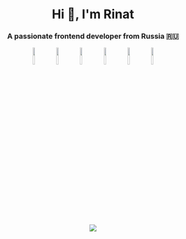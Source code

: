 <h1 align="center">Hi 👋, I'm Rinat</h1>
<h3 align="center">A passionate frontend developer from Russia 🇷🇺</h3>

<p align="center" width="100%">
  <img width="10%" src="https://img.shields.io/badge/vuejs-%2335495e.svg?style=for-the-badge&logo=vuedotjs&logoColor=%234FC08D">
  <img width="10%" src="https://img.shields.io/badge/vite-%23646CFF.svg?style=for-the-badge&logo=vite&logoColor=white">
  <img width="10%" src="https://img.shields.io/badge/node.js-6DA55F?style=for-the-badge&logo=node.js&logoColor=white">
  <img width="10%" src="https://img.shields.io/badge/Quasar-16B7FB?style=for-the-badge&logo=quasar&logoColor=black">
  <img width="10%" src="https://img.shields.io/badge/html5-%23E34F26.svg?style=for-the-badge&logo=html5&logoColor=white">
  <img width="10%" src="https://img.shields.io/badge/tailwindcss-%2338B2AC.svg?style=for-the-badge&logo=tailwind-css&logoColor=white">
</p>
<p align="center" width="100%">
   <img src="https://streak-stats.demolab.com?user=bulgar989&theme=vue)](https://git.io/streak-stats">
</p>
